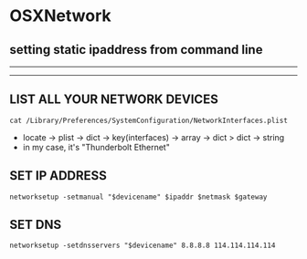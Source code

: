 # OSXNetwork

## setting static ipaddress from command line

-----------------
-----------------

## LIST ALL YOUR NETWORK DEVICES
```shell
cat /Library/Preferences/SystemConfiguration/NetworkInterfaces.plist
```
* locate -> plist -> dict -> key(interfaces) -> array -> dict > dict -> string
* in my case, it's "Thunderbolt Ethernet"


## SET IP ADDRESS 
```shell
networksetup -setmanual "$devicename" $ipaddr $netmask $gateway
```

## SET DNS
```shell
networksetup -setdnsservers "$devicename" 8.8.8.8 114.114.114.114
```

